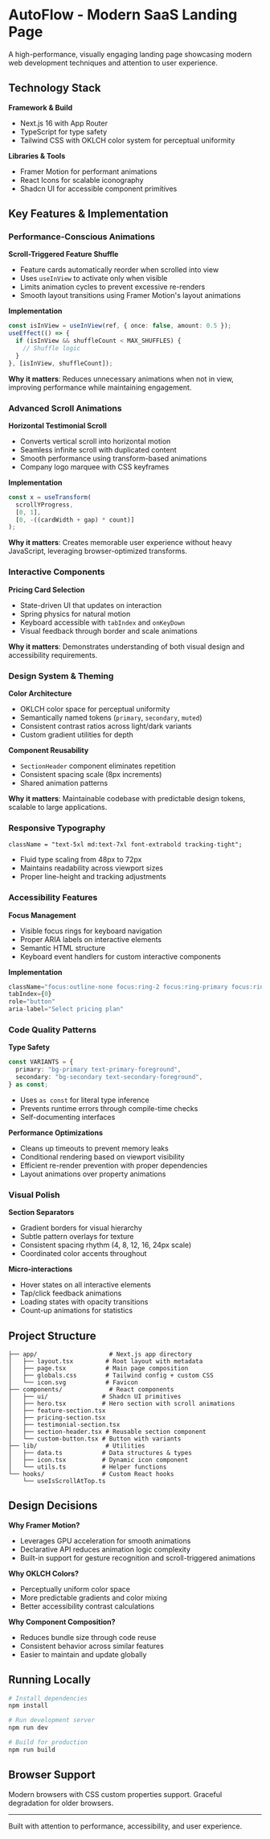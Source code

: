 # AutoFlow - Modern SaaS Landing Page

A high-performance, visually engaging landing page showcasing modern web development techniques and attention to user experience.

## Technology Stack

**Framework & Build**

- Next.js 16 with App Router
- TypeScript for type safety
- Tailwind CSS with OKLCH color system for perceptual uniformity

**Libraries & Tools**

- Framer Motion for performant animations
- React Icons for scalable iconography
- Shadcn UI for accessible component primitives

## Key Features & Implementation

### Performance-Conscious Animations

**Scroll-Triggered Feature Shuffle**

- Feature cards automatically reorder when scrolled into view
- Uses `useInView` to activate only when visible
- Limits animation cycles to prevent excessive re-renders
- Smooth layout transitions using Framer Motion's layout animations

**Implementation**

```typescript
const isInView = useInView(ref, { once: false, amount: 0.5 });
useEffect(() => {
  if (isInView && shuffleCount < MAX_SHUFFLES) {
    // Shuffle logic
  }
}, [isInView, shuffleCount]);
```

**Why it matters**: Reduces unnecessary animations when not in view, improving performance while maintaining engagement.

### Advanced Scroll Animations

**Horizontal Testimonial Scroll**

- Converts vertical scroll into horizontal motion
- Seamless infinite scroll with duplicated content
- Smooth performance using transform-based animations
- Company logo marquee with CSS keyframes

**Implementation**

```typescript
const x = useTransform(
  scrollYProgress,
  [0, 1],
  [0, -((cardWidth + gap) * count)]
);
```

**Why it matters**: Creates memorable user experience without heavy JavaScript, leveraging browser-optimized transforms.

### Interactive Components

**Pricing Card Selection**

- State-driven UI that updates on interaction
- Spring physics for natural motion
- Keyboard accessible with `tabIndex` and `onKeyDown`
- Visual feedback through border and scale animations

**Why it matters**: Demonstrates understanding of both visual design and accessibility requirements.

### Design System & Theming

**Color Architecture**

- OKLCH color space for perceptual uniformity
- Semantically named tokens (`primary`, `secondary`, `muted`)
- Consistent contrast ratios across light/dark variants
- Custom gradient utilities for depth

**Component Reusability**

- `SectionHeader` component eliminates repetition
- Consistent spacing scale (8px increments)
- Shared animation patterns

**Why it matters**: Maintainable codebase with predictable design tokens, scalable to large applications.

### Responsive Typography

```tsx
className = "text-5xl md:text-7xl font-extrabold tracking-tight";
```

- Fluid type scaling from 48px to 72px
- Maintains readability across viewport sizes
- Proper line-height and tracking adjustments

### Accessibility Features

**Focus Management**

- Visible focus rings for keyboard navigation
- Proper ARIA labels on interactive elements
- Semantic HTML structure
- Keyboard event handlers for custom interactive components

**Implementation**

```typescript
className="focus:outline-none focus:ring-2 focus:ring-primary focus:ring-offset-2"
tabIndex={0}
role="button"
aria-label="Select pricing plan"
```

### Code Quality Patterns

**Type Safety**

```typescript
const VARIANTS = {
  primary: "bg-primary text-primary-foreground",
  secondary: "bg-secondary text-secondary-foreground",
} as const;
```

- Uses `as const` for literal type inference
- Prevents runtime errors through compile-time checks
- Self-documenting interfaces

**Performance Optimizations**

- Cleans up timeouts to prevent memory leaks
- Conditional rendering based on viewport visibility
- Efficient re-render prevention with proper dependencies
- Layout animations over property animations

### Visual Polish

**Section Separators**

- Gradient borders for visual hierarchy
- Subtle pattern overlays for texture
- Consistent spacing rhythm (4, 8, 12, 16, 24px scale)
- Coordinated color accents throughout

**Micro-interactions**

- Hover states on all interactive elements
- Tap/click feedback animations
- Loading states with opacity transitions
- Count-up animations for statistics

## Project Structure

```
├── app/                    # Next.js app directory
│   ├── layout.tsx         # Root layout with metadata
│   ├── page.tsx           # Main page composition
│   ├── globals.css        # Tailwind config + custom CSS
│   └── icon.svg           # Favicon
├── components/             # React components
│   ├── ui/               # Shadcn UI primitives
│   ├── hero.tsx          # Hero section with scroll animations
│   ├── feature-section.tsx
│   ├── pricing-section.tsx
│   ├── testimonial-section.tsx
│   ├── section-header.tsx # Reusable section component
│   └── custom-button.tsx # Button with variants
├── lib/                   # Utilities
│   ├── data.ts           # Data structures & types
│   ├── icon.tsx          # Dynamic icon component
│   └── utils.ts          # Helper functions
└── hooks/                # Custom React hooks
    └── useIsScrollAtTop.ts
```

## Design Decisions

**Why Framer Motion?**

- Leverages GPU acceleration for smooth animations
- Declarative API reduces animation logic complexity
- Built-in support for gesture recognition and scroll-triggered animations

**Why OKLCH Colors?**

- Perceptually uniform color space
- More predictable gradients and color mixing
- Better accessibility contrast calculations

**Why Component Composition?**

- Reduces bundle size through code reuse
- Consistent behavior across similar features
- Easier to maintain and update globally

## Running Locally

```bash
# Install dependencies
npm install

# Run development server
npm run dev

# Build for production
npm run build
```

## Browser Support

Modern browsers with CSS custom properties support. Graceful degradation for older browsers.

---

Built with attention to performance, accessibility, and user experience.
